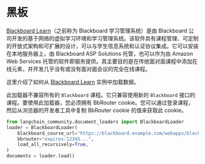 # 黑板

[Blackboard Learn](https://en.wikipedia.org/wiki/Blackboard_Learn)（之前称为 Blackboard 学习管理系统）是由 Blackboard 公司开发的基于网络的虚拟学习环境和学习管理系统。该软件具有课程管理、可定制的开放式架构和可扩展的设计，可以与学生信息系统和认证协议集成。它可以安装在本地服务器上，由 Blackboard ASP Solutions 托管，也可以作为由 Amazon Web Services 托管的软件即服务提供。其主要目的是在传统面对面课程中添加在线元素，并开发几乎没有或没有面对面会议的完全在线课程。

这里介绍了如何从 [Blackboard Learn](https://www.anthology.com/products/teaching-and-learning/learning-effectiveness/blackboard-learn) 实例中加载数据。

此加载器不兼容所有的 `Blackboard` 课程。它只兼容使用新的 `Blackboard` 接口的课程。要使用此加载器，您必须拥有 BbRouter cookie。您可以通过登录课程，然后从浏览器的开发者工具中复制 BbRouter cookie 的值来获取此 cookie。

```python
from langchain_community.document_loaders import BlackboardLoader
loader = BlackboardLoader(
    blackboard_course_url="https://blackboard.example.com/webapps/blackboard/execute/announcement?method=search&context=course_entry&course_id=_123456_1",
    bbrouter="expires:12345...",
    load_all_recursively=True,
)
documents = loader.load()
```